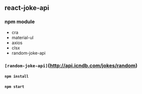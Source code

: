 ## react-joke-api

### npm module

- cra
- material-ul
- axios
- clsx
- random-joke-api
### `[random-joke-api]`(http://api.icndb.com/jokes/random)

#### `npm install`
#### `npm start`